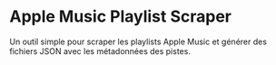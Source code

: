 # Apple Music Playlist Scraper

Un outil simple pour scraper les playlists Apple Music et générer des fichiers JSON avec les métadonnées des pistes.
